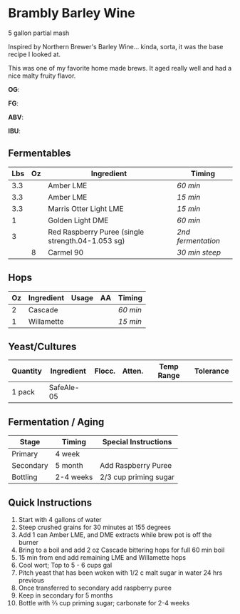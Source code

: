 # Brambly Barley Wine

5 gallon partial mash

Inspired by Northern Brewer's Barley Wine... kinda, sorta, it was the base recipe I looked at.

This was one of my favorite home made brews. It aged really well and had a nice malty fruity flavor.

**OG**:

**FG**:

**ABV**:

**IBU**:

## Fermentables

| **Lbs** | **Oz** | **Ingredient**                                    | **Timing**         |
| ------- | ------ | ------------------------------------------------- | ------------------ |
| 3.3     |        | Amber LME                                         | _60 min_           |
| 3.3     |        | Amber LME                                         | _15 min_           |
| 3.3     |        | Marris Otter Light LME                            | _15 min_           |
| 1       |        | Golden Light DME                                  | _60 min_           |
| 3       |        | Red Raspberry Puree (single strength.04-1.053 sg) | _2nd fermentation_ |
|         | 8      | Carmel 90                                         | _30 min steep_     |

## Hops

| **Oz** | **Ingredient** | **Usage** | **AA** | **Timing** |
| ------ | -------------- | --------- | ------ | ---------- |
| 2      | Cascade        |           |        | _60 min_   |
| 1      | Willamette     |           |        | _15 min_   |

## Yeast/Cultures

| **Quantity** | **Ingredient** | **Flocc.** | **Atten.** | **Temp Range** | **Tolerance** |
| ------------ | -------------- | ---------- | ---------- | -------------- | ------------- |
| 1 pack       | SafeAle-05     |            |            |                |               |

## Fermentation / Aging

| Stage     | Timing    | Special Instructions  |
| --------- | --------- | --------------------- |
| Primary   | 4 week    |                       |
| Secondary | 5 month   | Add Raspberry Puree   |
| Bottling  | 2-4 weeks | 2/3 cup priming sugar |

## Quick Instructions

1. Start with 4 gallons of water
1. Steep crushed grains for 30 minutes at 155 degrees
1. Add 1 can Amber LME, and DME extracts while brew pot is off the burner
1. Bring to a boil and add 2 oz Cascade bittering hops for full 60 min boil
1. 15 min from end add remaining LME and Willamette hops
1. Cool wort; Top to 5 - 6 cups gal
1. Pitch yeast that has been woken with 1/2 c malt sugar in water 24 hrs previous
1. Once transferred to secondary add raspberry puree
1. Keep in secondary for 5 months
1. Bottle with ⅔ cup priming sugar; carbonate for 2-4 weeks
